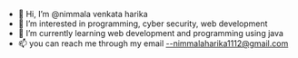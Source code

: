 - 👋 Hi, I’m @nimmala venkata harika
- 👀 I’m interested in programming, cyber security, web development
- 🌱 I’m currently learning web development and programming using java
- 📫 you can reach me through my email --nimmalaharika1112@gmail.com

<!---
nimmalaharika/nimmalaharika is a ✨ special ✨ repository because its `README.md` (this file) appears on your GitHub profile.
You can click the Preview link to take a look at your changes.
--->
